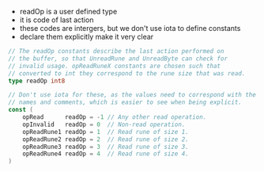 - readOp is a user defined type
- it is code of last action
- these codes are intergers, but we don't use iota to define constants
- declare them explicitly make it very clear
```go
// The readOp constants describe the last action performed on
// the buffer, so that UnreadRune and UnreadByte can check for
// invalid usage. opReadRuneX constants are chosen such that
// converted to int they correspond to the rune size that was read.
type readOp int8

// Don't use iota for these, as the values need to correspond with the
// names and comments, which is easier to see when being explicit.
const (
	opRead      readOp = -1 // Any other read operation.
	opInvalid   readOp = 0  // Non-read operation.
	opReadRune1 readOp = 1  // Read rune of size 1.
	opReadRune2 readOp = 2  // Read rune of size 2.
	opReadRune3 readOp = 3  // Read rune of size 3.
	opReadRune4 readOp = 4  // Read rune of size 4.
)
```